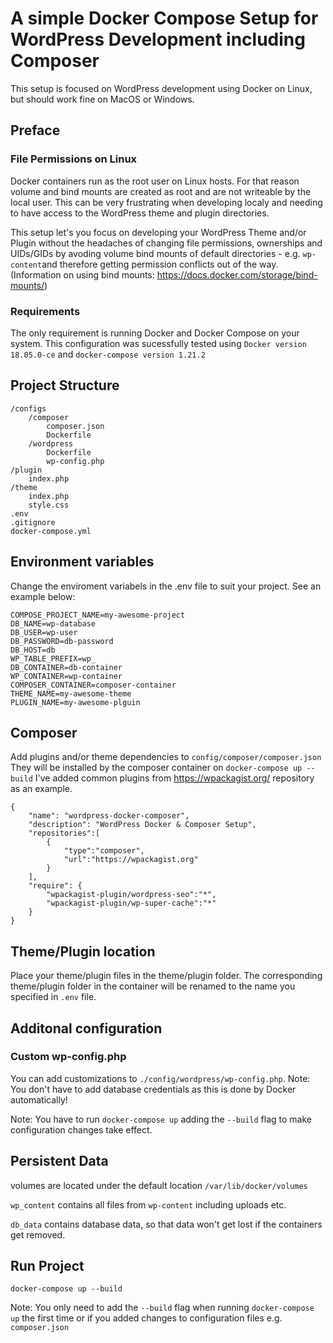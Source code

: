 # A simple Docker Compose Setup for WordPress Development including Composer

This setup is focused on WordPress development using Docker on Linux, but should work fine on MacOS or Windows.

## Preface

### File Permissions on Linux 

Docker containers run as the root user on Linux hosts. For that reason volume and bind mounts are created as root and are not writeable by the local user. This can be very frustrating when developing localy and needing to have access to the WordPress theme and plugin directories.

This setup let's you focus on developing your WordPress Theme and/or Plugin without the headaches of changing file permissions, ownerships and UIDs/GIDs by avoding volume bind mounts of default directories - e.g. ``wp-content``and therefore getting permission conflicts out of the way.
(Information on using bind mounts: https://docs.docker.com/storage/bind-mounts/)

### Requirements

The only requirement is running Docker and Docker Compose on your system.
This configuration was sucessfully tested using ``Docker version 18.05.0-ce`` and ``docker-compose version 1.21.2``

## Project Structure

```
/configs
    /composer
        composer.json
        Dockerfile
    /wordpress
        Dockerfile
        wp-config.php
/plugin
    index.php
/theme
    index.php
    style.css
.env
.gitignore
docker-compose.yml
```

## Environment variables

Change the enviroment variabels in the .env file to suit your project.
See an example below:
```
COMPOSE_PROJECT_NAME=my-awesome-project
DB_NAME=wp-database
DB_USER=wp-user
DB_PASSWORD=db-password
DB_HOST=db
WP_TABLE_PREFIX=wp_
DB_CONTAINER=db-container
WP_CONTAINER=wp-container
COMPOSER_CONTAINER=composer-container
THEME_NAME=my-awesome-theme
PLUGIN_NAME=my-awesome-plguin
```

## Composer

Add plugins and/or theme dependencies to ``config/composer/composer.json``
They will be installed by the composer container on ``docker-compose up --build``
I've added common plugins from https://wpackagist.org/ repository as an example.

```
{
    "name": "wordpress-docker-composer",
    "description": "WordPress Docker & Composer Setup",
    "repositories":[
        {
            "type":"composer",
            "url":"https://wpackagist.org"
        }
    ],
    "require": {
        "wpackagist-plugin/wordpress-seo":"*",
        "wpackagist-plugin/wp-super-cache":"*"
    }
}
```

## Theme/Plugin location

Place your theme/plugin files in the theme/plugin folder. The corresponding theme/plugin folder in the container will be renamed to the name you specified in ``.env`` file.

## Additonal configuration

### Custom wp-config.php

You can add customizations to ``./config/wordpress/wp-config.php``.
Note: You don't have to add database credentials as this is done by Docker automatically!

Note: You have to run ``docker-compose up`` adding the ``--build`` flag to make configuration changes take effect.

## Persistent Data

volumes are located under the default location 
``/var/lib/docker/volumes``

``wp_content`` contains all files from ``wp-content``
including uploads etc.

``db_data`` contains database data, so that data won't get lost if the containers get removed.

## Run Project

``docker-compose up --build``

Note: You only need to add the ``--build`` flag when running ``docker-compose up`` the first time or if you added changes to configuration files e.g. ``composer.json``
